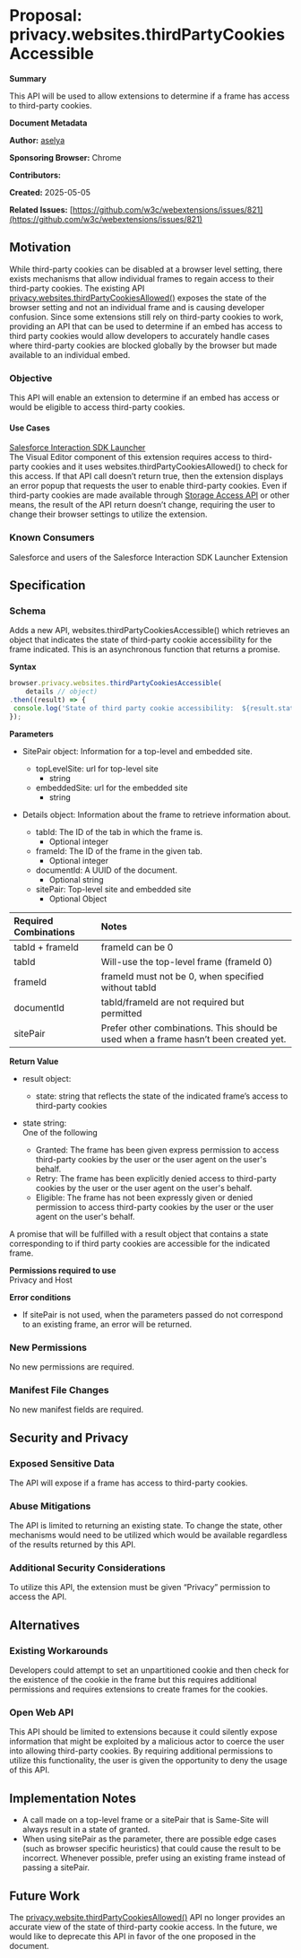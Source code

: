 # Proposal: privacy.websites.thirdPartyCookiesAccessible

**Summary**

This API will be used to allow extensions to determine if a frame has access to third-party cookies.

**Document Metadata**

**Author:** [aselya](https://github.com/aselya)

**Sponsoring Browser:** Chrome

**Contributors:** 

**Created:** 2025-05-05

**Related Issues:** [https://github.com/w3c/webextensions/issues/821](https://github.com/w3c/webextensions/issues/821)

## Motivation

While third-party cookies can be disabled at a browser level setting, there exists mechanisms that allow individual frames to regain access to their third-party cookies. The existing API [privacy.websites.thirdPartyCookiesAllowed()](https://developer.mozilla.org/en-US/docs/Mozilla/Add-ons/WebExtensions/API/privacy/websites#thirdpartycookiesallowed) exposes the state of the browser setting and not an individual frame and is causing developer confusion. Since some extensions still rely on third-party cookies to work, providing an API that can be used to determine if an embed has access to third party cookies would allow developers to accurately handle cases where third-party cookies are blocked globally by the browser but made available to an individual embed.

### Objective

This API will enable an extension to determine if an embed has access or would be eligible to access third-party cookies.

#### Use Cases

[Salesforce Interaction SDK Launcher](https://chromewebstore.google.com/detail/salesforce-interactions-s/mhmpepeohaddbhkhecaldflljggicedf?hl=en)  
The Visual Editor component of this extension requires access to third-party cookies and it uses websites.thirdPartyCookiesAllowed() to check for this access. If that API call doesn’t return true, then the extension displays an error popup that requests the user to enable third-party cookies.  Even if third-party cookies are made available through [Storage Access API](https://developer.mozilla.org/en-US/docs/Web/API/Storage_Access_API) or other means, the result of the API return doesn’t change, requiring the user to change their browser settings to utilize the extension.

### Known Consumers

Salesforce and users of the Salesforce Interaction SDK Launcher Extension

## Specification

### Schema

Adds a new API, websites.thirdPartyCookiesAccessible() which retrieves an object that indicates the state of third-party cookie accessibility for the frame indicated. This is an asynchronous function that returns a promise.

**Syntax**

```javascript
browser.privacy.websites.thirdPartyCookiesAccessible(
	details // object)
.then((result) => {
 console.log('State of third party cookie accessibility:  ${result.state}');
});
```

**Parameters**

* SitePair object: Information for a top-level and embedded site.  
  * topLevelSite: url for top-level site
    * string
  * embeddedSite: url for the embedded site  
      * string
        
* Details object: Information about the frame to retrieve information about.  
  * tabId: The ID of the tab in which the frame is.  
    *  Optional integer  
  * frameId: The ID of the frame in the given tab.  
    * Optional integer  
  * documentId: A UUID of the document.  
    * Optional string  
  * sitePair:  Top-level site and embedded site  
    * Optional Object 

| Required Combinations | Notes |
| :---- | :---- |
| tabId \+ frameId | frameId can be 0 |
| tabId | Will-use the top-level frame (frameId 0\) |
| frameId | frameId must not be 0, when specified without tabId |
| documentId | tabId/frameId are not required but permitted |
| sitePair | Prefer other combinations. This should be used when a frame hasn’t been created yet. |

**Return Value**

* result object:   
  * state: string that reflects the state of the indicated frame’s access to third-party cookies

* state string:  
  One of the following   
  * Granted: The frame has been given express permission to access third-party cookies by the user or the user agent on the user's behalf.  
  * Retry: The frame has been explicitly denied access to third-party cookies by the user or the user agent on the user's behalf.  
  * Eligible: The frame has not been expressly given or denied permission to access third-party cookies by the user or the user agent on the user's behalf. 

A promise that will be fulfilled with a result object that contains a state corresponding to if third party cookies are accessible for the indicated frame. 

**Permissions required to use**  
Privacy and Host

**Error conditions**

* If sitePair is not used, when the parameters passed do not correspond to an existing frame, an error will be returned.

### New Permissions

No new permissions are required.

### Manifest File Changes

No new manifest fields are required.

## Security and Privacy

### Exposed Sensitive Data

The API will expose if a frame has access to third-party cookies.

### Abuse Mitigations

The API is limited to returning an existing state. To change the state, other mechanisms would need to be utilized which would be available regardless of the results returned by this API.

### Additional Security Considerations

To utilize this API, the extension must be given “Privacy” permission to access the API. 

## Alternatives

### Existing Workarounds

Developers could attempt to set an unpartitioned cookie and then check for the existence of the cookie in the frame but this requires additional permissions and requires extensions to create frames for the cookies.

### Open Web API

This API should be limited to extensions because it could silently expose information that might be exploited by a malicious actor to coerce the user into allowing third-party cookies. By requiring additional permissions to utilize this functionality, the user is given the opportunity to deny the usage of this API.

## Implementation Notes

* A call made on a top-level frame or a sitePair that is Same-Site will always result in a state of granted.  
* When using sitePair as the parameter, there are possible edge cases (such as browser specific heuristics) that could cause the result to be incorrect. Whenever possible, prefer using an existing frame instead of passing a sitePair.

## Future Work

The [privacy.website.thirdPartyCookiesAllowed()](https://developer.mozilla.org/en-US/docs/Mozilla/Add-ons/WebExtensions/API/privacy/websites#thirdpartycookiesallowed) API no longer provides an accurate view of the state of third-party cookie access. In the future, we would like to deprecate this API in favor of the one proposed in the document.  
